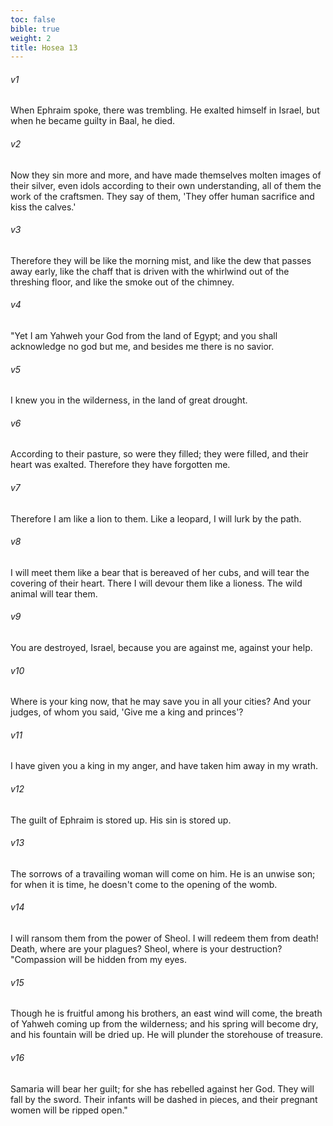 ```yaml
---
toc: false
bible: true
weight: 2
title: Hosea 13
---
```




###### v1 
When Ephraim spoke, there was trembling. He exalted himself in Israel, but when he became guilty in Baal, he died. 

###### v2 
Now they sin more and more, and have made themselves molten images of their silver, even idols according to their own understanding, all of them the work of the craftsmen. They say of them, 'They offer human sacrifice and kiss the calves.' 

###### v3 
Therefore they will be like the morning mist, and like the dew that passes away early, like the chaff that is driven with the whirlwind out of the threshing floor, and like the smoke out of the chimney. 

###### v4 
"Yet I am Yahweh your God from the land of Egypt; and you shall acknowledge no god but me, and besides me there is no savior. 

###### v5 
I knew you in the wilderness, in the land of great drought. 

###### v6 
According to their pasture, so were they filled; they were filled, and their heart was exalted. Therefore they have forgotten me. 

###### v7 
Therefore I am like a lion to them. Like a leopard, I will lurk by the path. 

###### v8 
I will meet them like a bear that is bereaved of her cubs, and will tear the covering of their heart. There I will devour them like a lioness. The wild animal will tear them. 

###### v9 
You are destroyed, Israel, because you are against me, against your help. 

###### v10 
Where is your king now, that he may save you in all your cities? And your judges, of whom you said, 'Give me a king and princes'? 

###### v11 
I have given you a king in my anger, and have taken him away in my wrath. 

###### v12 
The guilt of Ephraim is stored up. His sin is stored up. 

###### v13 
The sorrows of a travailing woman will come on him. He is an unwise son; for when it is time, he doesn't come to the opening of the womb. 

###### v14 
I will ransom them from the power of Sheol. I will redeem them from death! Death, where are your plagues? Sheol, where is your destruction? "Compassion will be hidden from my eyes. 

###### v15 
Though he is fruitful among his brothers, an east wind will come, the breath of Yahweh coming up from the wilderness; and his spring will become dry, and his fountain will be dried up. He will plunder the storehouse of treasure. 

###### v16 
Samaria will bear her guilt; for she has rebelled against her God. They will fall by the sword. Their infants will be dashed in pieces, and their pregnant women will be ripped open."
